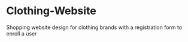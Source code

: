 # Clothing-Website
Shopping website design for clothing brands with a registration form to enroll a user
